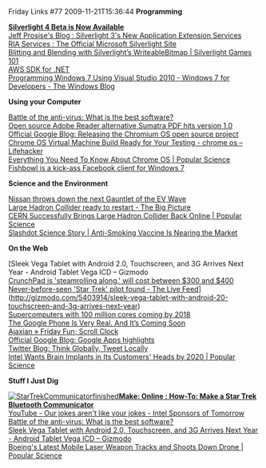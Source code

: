 Friday Links #77
2009-11-21T15:36:44
**Programming**

[**Silverlight 4 Beta is Now Available**](http://team.silverlight.net/announcement/silverlight-4-beta-is-now-available/)   
[Jeff Prosise's Blog : Silverlight 3's New Application Extension Services](http://www.wintellect.com/CS/blogs/jprosise/archive/2009/11/06/silverlight-3-s-new-application-extension-services.aspx)   
[RIA Services : The Official Microsoft Silverlight Site](http://silverlight.net/riaservices/)   
[Blitting and Blending with Silverlight’s WriteableBitmap | Silverlight Games 101](http://blogs.silverarcade.com/silverlight-games-101/15/silverlight-blitting-and-blending-with-silverlights-writeablebitmap/?utm_source=feedburner&utm_medium=feed&utm_campaign=Feed%3A+SilverlightGames101+%28Silverlight+Games+101%29&utm_content=Google+Reader)   
[AWS SDK for .NET](http://aws.amazon.com/sdkfornet/)   
[Programming Windows 7 Using Visual Studio 2010 - Windows 7 for Developers - The Windows Blog](http://windowsteamblog.com/blogs/developers/archive/2009/11/17/programming-windows-7-using-visual-studio-2010.aspx)

**Using your Computer**

[Battle of the anti-virus: What is the best software?](http://www.net-security.org/malware_news.php?id=1137)   
[Open source Adobe Reader alternative Sumatra PDF hits version 1.0](http://www.downloadsquad.com/2009/11/17/open-source-adobe-reader-alternative-sumatra-pdf-hits-version-1/)   
[Official Google Blog: Releasing the Chromium OS open source project](http://googleblog.blogspot.com/2009/11/releasing-chromium-os-open-source.html?utm_source=feedburner&utm_medium=feed&utm_campaign=Feed%3A+blogspot%2FMKuf+%28Official+Google+Blog%29&utm_content=Google+Reader)   
[Chrome OS Virtual Machine Build Ready for Your Testing - chrome os – Lifehacker](http://lifehacker.com/5408932/chrome-os-virtual-machine-build-ready-for-your-testing?utm_source=feedburner&utm_medium=feed&utm_campaign=Feed%3A+lifehacker%2Ffull+%28Lifehacker%29&utm_content=Google+Reader)   
[Everything You Need To Know About Chrome OS | Popular Science](http://www.popsci.com/technology/article/2009-11/everything-you-need-know-about-chrome-os)   
[Fishbowl is a kick-ass Facebook client for Windows 7 ](http://www.downloadsquad.com/2009/11/20/fishbowl-is-a-kick-ass-facebook-client-for-windows-7/)

**Science and the Environment**

[Nissan throws down the next Gauntlet of the EV Wave](http://ev-nation.org/index.php?option=com_content&view=article&id=78:nissan-throws-down-the-first-gauntlet-of-the-next-ev-wave&catid=1:latest-news&Itemid=55)   
[Large Hadron Collider ready to restart - The Big Picture](http://www.boston.com/bigpicture/2009/11/large_hadron_collider_ready_to.html)   
[CERN Successfully Brings Large Hadron Collider Back Online | Popular Science](http://www.popsci.com/technology/article/2009-11/cern-successfully-brings-large-hadron-collider-back-online)   
[Slashdot Science Story | Anti-Smoking Vaccine Is Nearing the Market](http://science.slashdot.org/story/09/11/20/1853204/Anti-Smoking-Vaccine-Is-Nearing-the-Market?from=rss&utm_source=feedburner&utm_medium=feed&utm_campaign=Feed%3A+slashdot%2FeqWf+%28Slashdot%3A+Slashdot%29&utm_content=Google+Reader)

**On the Web**

[Sleek Vega Tablet with Android 2.0, Touchscreen, and 3G Arrives Next Year - Android Tablet Vega ICD – Gizmodo   
[CrunchPad is 'steamrolling along,' will cost between $300 and $400](http://www.engadget.com/2009/11/15/crunchpad-is-steamrolling-along-will-cost-between-300-and-4/)   
[Never-before-seen 'Star Trek' pilot found - The Live Feed](http://www.thrfeed.com/neverbeforeseen-star-trek-pilot-found.html)](http://gizmodo.com/5403914/sleek-vega-tablet-with-android-20-touchscreen-and-3g-arrives-next-year)   
[Supercomputers with 100 million cores coming by 2018](http://www.computerworld.com/s/article/9140928/Supercomputers_with_100_million_cores_coming_by_2018?source=rss_news)   
[The Google Phone Is Very Real. And It’s Coming Soon](http://www.techcrunch.com/2009/11/17/thegoogle-phone/)   
[Ajaxian » Friday Fun; Scroll Clock ](http://ajaxian.com/archives/friday-fun-scroll-clock?utm_source=feedburner&utm_medium=feed&utm_campaign=Feed%3A+ajaxian+%28Ajaxian+Blog%29)   
[Official Google Blog: Google Apps highlights](http://googleblog.blogspot.com/2009/11/google-apps-highlights-11202009.html?utm_source=feedburner&utm_medium=feed&utm_campaign=Feed%3A+blogspot%2FMKuf+%28Official+Google+Blog%29&utm_content=Google+Reader)   
[Twitter Blog: Think Globally, Tweet Locally](http://blog.twitter.com/2009/11/think-globally-tweet-locally.html)   
[Intel Wants Brain Implants in Its Customers' Heads by 2020 | Popular Science](http://www.popsci.com/technology/article/2009-11/intel-wants-brain-implants-consumers-heads-2020)

**Stuff I Just Dig**

[![StarTrekCommunicatorfinished](/content/images/blog/FridayLinks77_910B/StarTrekCommunicatorfinished.jpg)**Make: Online : How-To: Make a Star Trek Bluetooth Communicator**](http://blog.makezine.com/archive/2009/11/star_trek_bluetooth_communicator.html)   
[YouTube - Our jokes aren't like your jokes - Intel Sponsors of Tomorrow](http://www.youtube.com/watch?v=e0FULHGwPkw)   
[Battle of the anti-virus: What is the best software?](http://www.net-security.org/malware_news.php?id=1137)   
[Sleek Vega Tablet with Android 2.0, Touchscreen, and 3G Arrives Next Year - Android Tablet Vega ICD – Gizmodo](http://gizmodo.com/5403914/sleek-vega-tablet-with-android-20-touchscreen-and-3g-arrives-next-year)   
[Boeing's Latest Mobile Laser Weapon Tracks and Shoots Down Drone | Popular Science](http://www.popsci.com/technology/article/2009-11/boeing-tracks-and-shoots-down-uavs-laser-weapon)
